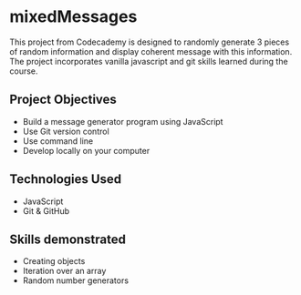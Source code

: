 # mixedMessages
This project from Codecademy is designed to randomly generate 3 pieces of random information and display coherent message with this information. The project incorporates vanilla javascript and git skills learned during the course.

## Project Objectives

+ Build a message generator program using JavaScript
+ Use Git version control
+ Use command line
+ Develop locally on your computer

## Technologies Used

+ JavaScript
+ Git & GitHub

## Skills demonstrated

+ Creating objects
+ Iteration over an array
+ Random number generators